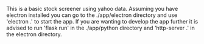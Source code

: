 This is a basic stock screener using yahoo data.
Assuming you have electron installed you can go to the ./app/electron directory and use 'electron .' to start the app.
If you are wanting to develop the app further it is advised to run 'flask run' in the ./app/python directory and 'http-server .' in the electron directory.